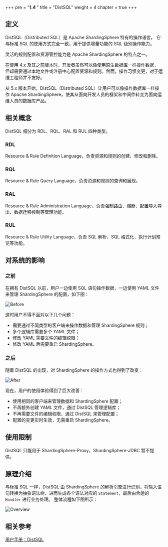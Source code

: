 +++
pre = "<b>1.4 </b>"
title = "DistSQL"
weight = 4
chapter = true
+++

## 定义

DistSQL（Distributed SQL）是 Apache ShardingSphere 特有的操作语言。 它与标准 SQL 的使用方式完全一致，用于提供增量功能的 SQL 级别操作能力。

灵活的规则配置和资源管控能力是 Apache ShardingSphere 的特点之一。

在使用 4.x 及其之前版本时，开发者虽然可以像使用原生数据库一样操作数据，但却需要通过本地文件或注册中心配置资源和规则。然而，操作习惯变更，对于运维工程师并不友好。

从 5.x 版本开始，DistSQL（Distributed SQL）让用户可以像操作数据库一样操作 Apache ShardingSphere，使其从面向开发人员的框架和中间件转变为面向运维人员的数据库产品。

## 相关概念

DistSQL 细分为 RDL、RQL、RAL 和 RUL 四种类型。

### RDL

Resource & Rule Definition Language，负责资源和规则的创建、修改和删除。

### RQL

Resource & Rule Query Language，负责资源和规则的查询和展现。

### RAL

Resource & Rule Administration Language，负责强制路由、熔断、配置导入导出、数据迁移控制等管理功能。

### RUL

Resource & Rule Utility Language，负责 SQL 解析、SQL 格式化、执行计划预览等功能。

## 对系统的影响

### 之前

在拥有 DistSQL 以前，用户一边使用 SQL 语句操作数据，一边使用 YAML 文件来管理 ShardingSphere 的配置，如下图：

![Before](https://shardingsphere.apache.org/document/current/img/distsql/before.png)

这时用户不得不面对以下几个问题：
- 需要通过不同类型的客户端来操作数据和管理 ShardingSphere 规则；
- 多个逻辑库需要多个 YAML 文件；
- 修改 YAML 需要文件的编辑权限；
- 修改 YAML 后需要重启 ShardingSphere。

### 之后

随着 DistSQL 的出现，对 ShardingSphere 的操作方式也得到了改变：

![After](https://shardingsphere.apache.org/document/current/img/distsql/after.png)

现在，用户的使用体验得到了巨大改善：
- 使用相同的客户端来管理数据和 ShardingSphere 配置；
- 不再额外创建 YAML 文件，通过 DistSQL 管理逻辑库；
- 不再需要文件的编辑权限，通过 DistSQL 来管理配置；
- 配置的变更实时生效，无需重启 ShardingSphere。

## 使用限制

DistSQL 只能用于 ShardingSphere-Proxy，ShardingSphere-JDBC 暂不提供。

## 原理介绍

与标准 SQL 一样，DistSQL 由 ShardingSphere 的解析引擎进行识别，将输入语句转换为抽象语法树，进而生成各个语法对应的 `Statement`，最后由合适的 `Handler` 进行业务处理。
整体流程如下图所示：

![Overview](https://shardingsphere.apache.org/document/current/img/distsql/overview.png)

## 相关参考

[用户手册：DistSQL](/cn/user-manual/shardingsphere-proxy/distsql/)
